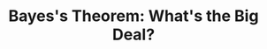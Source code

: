 ---
categories: ['science', 'statistics', 'articles', 'all_articles']
provider_display: "blogs.scientificamerican.com"
provider_name: "blogs.scientificamerican.com"
favicon_url: http://blogs.scientificamerican.com/resources/favicons/favicon-2bdc20b6b8b461ae319099c48d4f62d0.ico
title: "Bayes's Theorem: What's the Big Deal?"
published: 2016-01-04
source: http://blogs.scientificamerican.com/cross-check/bayes-s-theorem-what-s-the-big-deal/?pocket
thumbnail: http://blogs.scientificamerican.com/blogs/cache/file/6E027F4D-94DD-4B12-A3FCBBD3ABF2A286_agenda.jpg?w=600&h=335
---